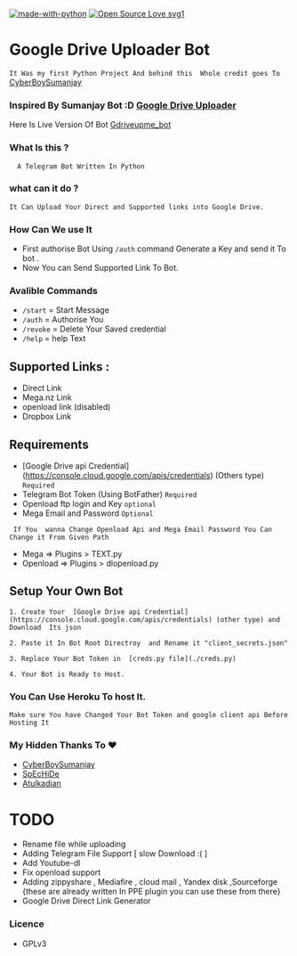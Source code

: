 [![made-with-python](https://img.shields.io/badge/Made%20with-Python-1f425f.svg)](https://www.python.org/) [![Open Source Love svg1](https://badges.frapsoft.com/os/v1/open-source.svg?v=103)](https://github.com/ellerbrock/open-source-badges/)

# Google Drive Uploader Bot
  
`It Was my first Python Project And behind this  Whole credit goes To ` [CyberBoySumanjay](https://github.com/cyberboysumanjay) 

### Inspired By Sumanjay  Bot :D [Google Drive Uploader](https://telegram.dog/driveuploadbot)

Here Is Live Version Of Bot  [Gdriveupme_bot]([https://link](http://telegram.dog/gdriveupme_bot))



### What Is this ?
 ```
   A Telegram Bot Written In Python 

 ```
 ### what can it do ?

 ```  
 It Can Upload Your Direct and Supported links into Google Drive.

 ```
 ### How Can We use It 
  - First authorise Bot Using `/auth` command Generate a Key and send it To bot .
  - Now You can Send Supported Link To Bot.

### Avalible Commands
  - `/start` =  Start Message
  - `/auth` = Authorise You
  - `/revoke` = Delete Your Saved credential
  - `/help` =  help Text

## Supported Links : 
 - Direct Link
 - Mega.nz Link
 - openload link (disabled)
 - Dropbox Link

## Requirements
  - [Google Drive api Credential] (https://console.cloud.google.com/apis/credentials) (Others type)  `Required`
  - Telegram Bot Token (Using BotFather)  `Required`
  - Openload ftp login and Key  `optional`
  - Mega Email and Password  `Optional`

 ` If You  wanna Change Openload Api and Mega Email Password You Can Change it From Given Path`
   - Mega => Plugins > TEXT.py
   - Openload  => Plugins > dlopenload.py

## Setup Your Own Bot
```
1. Create Your  [Google Drive api Credential] (https://console.cloud.google.com/apis/credentials) (other type) and Download  Its json

2. Paste it In Bot Root Directroy  and Rename it "client_secrets.json"

3. Replace Your Bot Token in  [creds.py file](./creds.py)

4. Your Bot is Ready to Host. 
```
### You Can Use Heroku To host It.

 `Make sure You have Changed Your Bot Token and google client api Before Hosting It`


 

### My Hidden Thanks To  :heart: 
  - [CyberBoySumanjay](https://github.com/cyberboysumanjay)
  - [SpEcHiDe](https://github.com/SpEcHiDe)
  - [Atulkadian](https://github.com/atulkadian)




# TODO
  - Rename file while uploading
  - Adding Telegram File Support [ slow Download :( ]
  - Add  Youtube-dl
  - Fix openload support
  - Adding zippyshare , Mediafire , cloud mail  , Yandex disk ,Sourceforge {these are already written In PPE plugin you can use these from there}
  - Google Drive Direct Link Generator
### Licence
  - GPLv3
